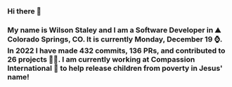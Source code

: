 ### Hi there 👋

### My name is Wilson Staley and I am a Software Developer in ⛰ Colorado Springs, CO.  It is currently Monday, December 19 ⌚. In 2022 I have made 432 commits, 136 PRs, and contributed to 26 projects 👨‍💻. I am currently working at Compassion International 🏢 to help release children from poverty in Jesus' name!